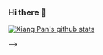 ### Hi there 👋

[![Xiang Pan's github stats](https://github-readme-stats.vercel.app/api?username=DengBoCong&include_all_commits=true&show_icons=true&hide_title=true&hide_border=true&count_private=true)](https://github.com/Xiang-Pan)
<!--
**Xiang-Pan/Xiang-Pan** is a ✨ _special_ ✨ repository because its `README.md` (this file) appears on your GitHub profile.
<!-- 
Here are some ideas to get you started:

- 🔭 I’m currently working on ...
- 🌱 I’m currently learning ...
- 👯 I’m looking to collaborate on ...
- 🤔 I’m looking for help with ...
- 💬 Ask me about ...
- 📫 How to reach me: ...
- 😄 Pronouns: ...
- ⚡ Fun fact: ...
-->
 -->
